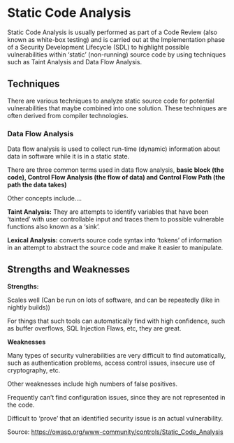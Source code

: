 # Static Code Analysis

Static Code Analysis is usually performed as part of a Code Review (also known as white-box testing) and is carried out at the Implementation phase of a Security Development Lifecycle (SDL) to highlight possible vulnerabilities within ‘static’ (non-running) source code by using techniques such as Taint Analysis and Data Flow Analysis.

## Techniques
There are various techniques to analyze static source code for potential vulnerabilities that maybe combined into one solution. These techniques are often derived from compiler technologies.

### Data Flow Analysis
Data flow analysis is used to collect run-time (dynamic) information about data in software while it is in a static state.

There are three common terms used in data flow analysis, **basic block (the code), Control Flow Analysis (the flow of data) and Control Flow Path (the path the data takes)**

Other concepts include....

**Taint Analysis:** They are attempts to identify variables that have been ‘tainted’ with user controllable input and traces them to possible vulnerable functions also known as a ‘sink’.

**Lexical Analysis:** converts source code syntax into ‘tokens’ of information in an attempt to abstract the source code and make it easier to manipulate.

## Strengths and Weaknesses

**Strengths:** 

Scales well (Can be run on lots of software, and can be repeatedly (like in nightly builds))

For things that such tools can automatically find with high confidence, such as buffer overflows, SQL Injection Flaws, etc, they are great.

**Weaknesses**

Many types of security vulnerabilities are very difficult to find automatically, such as authentication problems, access control issues, insecure use of cryptography, etc.

Other weaknesses include high numbers of false positives.

Frequently can’t find configuration issues, since they are not represented in the code.

Difficult to ‘prove’ that an identified security issue is an actual vulnerability.


Source: https://owasp.org/www-community/controls/Static_Code_Analysis
